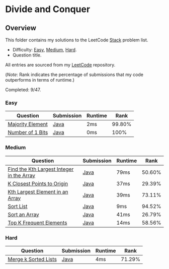 # Divide and Conquer

## Overview
This folder contains my solutions to the LeetCode [Stack](https://leetcode.com/problem-list/divide-and-conquer/) problem list.
- Difficulty: [Easy](#easy), [Medium](#medium), [Hard](#hard).
- Question title.

All entries are sourced from my [LeetCode](https://github.com/shumarb/leetcode) repository.

(*Note*: Rank indicates the percentage of submissions that my code outperforms in terms of runtime.)

Completed: 9/47.

### Easy
| Question                                                                        | Submission                                                                                  | Runtime | Rank   |
|---------------------------------------------------------------------------------|---------------------------------------------------------------------------------------------|---------|--------|
| [Majority Element](https://leetcode.com/problems/majority-element/description/) | [Java](https://github.com/shumarb/leetcode/blob/main/submissions/java/MajorityElement.java) | 2ms     | 99.80% |
| [Number of 1 Bits](https://leetcode.com/problems/number-of-1-bits/description/) | [Java](https://github.com/shumarb/leetcode/blob/main/submissions/java/NumberOf1Bits.java)   | 0ms     | 100%   |

### Medium
| Question                                                                                                                          | Submission                                                                                             | Runtime | Rank   |
|-----------------------------------------------------------------------------------------------------------------------------------|--------------------------------------------------------------------------------------------------------|---------|--------|
| [Find the Kth Largest Integer in the Array](https://leetcode.com/problems/find-the-kth-largest-integer-in-the-array/description/) | [Java](https://github.com/shumarb/leetcode/blob/main/submissions/java/FindTheDuplicateNumber.java)     | 79ms    | 50.60% |
| [K Closest Points to Origin](https://leetcode.com/problems/k-closest-points-to-origin/description/)                               | [Java](https://github.com/shumarb/leetcode/blob/main/submissions/java/KClosestPointsToOrigin.java)     | 37ms    | 29.39% |
| [Kth Largest Element in an Array](https://leetcode.com/problems/kth-largest-element-in-an-array/description/)                     | [Java](https://github.com/shumarb/leetcode/blob/main/submissions/java/KthLargestElementInAnArray.java) | 39ms    | 73.11% |
| [Sort List](https://leetcode.com/problems/sort-list/description/)                                                                 | [Java](https://github.com/shumarb/leetcode/blob/main/submissions/java/SortList.java)                   | 9ms     | 94.52% |
| [Sort an Array](https://leetcode.com/problems/sort-an-array/description/)                                                         | [Java](https://github.com/shumarb/leetcode/blob/main/submissions/java/SortAnArray.java)                | 41ms    | 26.79% |
| [Top K Frequent Elements](https://leetcode.com/problems/top-k-frequent-elements/description/)                                     | [Java](https://github.com/shumarb/leetcode/blob/main/submissions/java/TopKFrequentElements.java)       | 14ms    | 58.56% |

### Hard
| Question                                                                                | Submission                                                                                           | Runtime | Rank   |
|-----------------------------------------------------------------------------------------|------------------------------------------------------------------------------------------------------|---------|--------|
| [Merge k Sorted Lists](https://leetcode.com/problems/merge-k-sorted-lists/description/) | [Java](https://github.com/shumarb/leetcode/blob/main/submissions/java/MergeKSortedLists.java)        | 4ms     | 71.29% |

